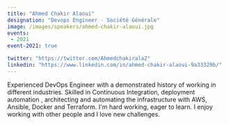 ```yaml
---
title: "Ahmed Chakir Alaoui"
designation: "Devops Engineer - Société Générale"
image: /images/speakers/ahmed-chakir-alaoui.jpg
events:
 - 2021
event-2021: true

twitter: "https://twitter.com/Ahmedchakirala2"
linkedin: "https://www.linkedin.com/in/ahmed-chakir-alaoui-9a33329b/"
---
```


Experienced DevOps Engineer with a demonstrated history of working in different industries.
Skilled in Continuous Integration, deployment automation , architecting and automating the infrastructure with AWS, Ansible, Docker and Terraform.
I'm hard working, eager to learn. I enjoy working with other people and I love new challenges.